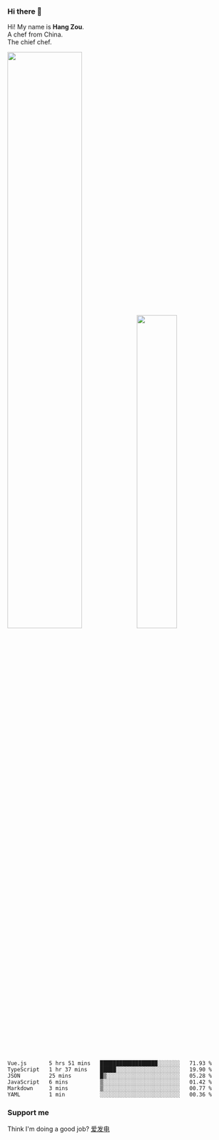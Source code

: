 ### Hi there 👋

Hi! My name is **Hang Zou**.  
A chef from China.  
The chief chef.

<img align="" width="57.5%" src="https://github-readme-stats.vercel.app/api?username=zouhangwithsweet&hide_title=true&hide_border=true&show_icons=true&include_all_commits=true&line_height=21" /><img align="" width="42.4%" src="https://github-readme-stats.vercel.app/api/top-langs/?username=zouhangwithsweet&hide_title=true&hide_border=true&layout=compact" />

<!--START_SECTION:waka-->

```text
Vue.js       5 hrs 51 mins   ██████████████████░░░░░░░   71.93 %
TypeScript   1 hr 37 mins    █████░░░░░░░░░░░░░░░░░░░░   19.90 %
JSON         25 mins         █▒░░░░░░░░░░░░░░░░░░░░░░░   05.28 %
JavaScript   6 mins          ▒░░░░░░░░░░░░░░░░░░░░░░░░   01.42 %
Markdown     3 mins          ▒░░░░░░░░░░░░░░░░░░░░░░░░   00.77 %
YAML         1 min           ░░░░░░░░░░░░░░░░░░░░░░░░░   00.36 %
```

<!--END_SECTION:waka-->

### Support me

Think I'm doing a good job? [爱发电](https://afdian.net/@zouhangsweet)
